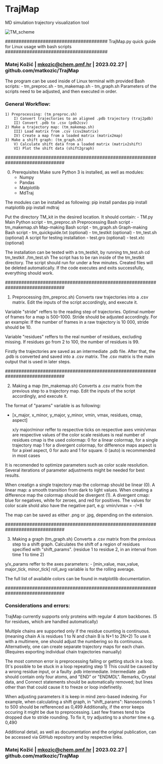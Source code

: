 # TrajMap
MD simulation trajectory visualization tool

![TM_scheme](https://user-images.githubusercontent.com/109069239/221552335-73946d50-4c8a-476f-9b3b-60472bfb0045.png)

######################################
TrajMap.py quick guide for Linux usage with bash scripts
######################################
### Matej Kožić | mkozic@chem.pmf.hr | 2023.02.27 | github.com/matkozic/TrajMap

The program can be used inside of Linux terminal with provided Bash scripts:
	- tm_preproc.sh
	- tm_makemap.sh
	- tm_graph.sh
Parameters of the scripts need to be adjusted, and then executed in order. 


### General Workflow:
	1) Preprocessing: (tm_preproc.sh)
		I) Convert trajectories to an aligned .pdb trajectory (traj2pdb)
		II) Convert .pdb to .csv (pdb2csv)
	2) Make a trajectory map: (tm_makemap.sh)
		III) Load matrix from .csv (csv2matrix)
		IV) Create a map from a loaded matrix (matrix2map)
	3) Make a shift graph: (tm_graph.sh)
		V) Calculate shift data from a loaded matrix (matrix2shift)
		VI) Plot the shift data (shift2graph)
		

##############################################################################

0) Prerequisites
Make sure Python 3 is installed, as well as modules:
	- Numpy
	- Pandas
	- Matplotlib
	- MdTraj
	
The modules can be installed as  following:
	pip install pandas
	pip install matplotlib
	pip install mdtraj
	
Put the directory TM_kit in the desired location. It should contain:
	- TM.py		Main Python script
	- tm_preproc.sh	Preprocessing Bash script
	- tm_makemap.sh	Map-making Bash script
	- tm_graph.sh		Graph-making Bash script
	- tm_quickguide.txt	(optional)
	- tm_testkit		(optional)
		- tm_test.sh	(optional) A script for testing installation
		- test.gro	(optional)
		- test.xtc	(optional)
		
The installation can be tested with a tm_testkit, by running tm_test.sh
	cd tm_testkit
	./tm_test.sh
The script has to be ran inside of the tm_testkit directory.
The script should run for under a few minutes.
Created files will be deleted automatically.
If the code executes and exits successfully, everything should work.


##############################################################################

1) Preprocessing (tm_preproc.sh)
Converts raw trajectories into a .csv matrix.
Edit the inputs of the script accordingly, and execute it.

Variable "stride" reffers to the reading step of trajectories.
 Optimal number of frames for a map is 500-1000.
  Stride should be adjusted accordingly. For an example:
  If the number of frames in a raw trajectory is 10 000, stride should be 10.
 
Variable "residues" reffers to the real number of residues, excluding missing.
 If residues go from 2 to 100, the number of residues is 99.

Firstly the trajectories are saved as an intermediate .pdb file.
After that, the .pdb is converted and saved into a .csv matrix.
The .csv matrix is the main output that is used in later steps.

##############################################################################

2) Making a map (tm_makemap.sh)
Converts a .csv matrix from the previous step to a trajectory map.
Edit the inputs of the script accordingly, and execute it.

The format of "params" variable is as following:
 - [x_major, x_minor, y_major, y_minor, vmin, vmax, residues, cmap, aspect]

	x/y major/minor reffer to respective ticks on respective axes
	vmin/vmax are respective values of the color scale
	residues is real number of residues
	cmap is the used colormap:
		0 for a linear colormap, for a single trajectory map
		1 for a divergent colormap, for difference maps
	aspect is for a pixel aspect, 0 for auto and 1 for square.
		0 (auto) is recommended in most cases
	
It is recomended to optimize parameters such as color scale resolution.
 Several iterations of parameter adjustments might be needed for best results.

When creatign a single trajectory map the colormap should be linear (0).
 A linear map: a smooth transition from dark to light values.
When creating a difference map the colormap should be divergent (1).
 A divergent cmap: blue for negatives, white for zeroes, and red for positives. 
 The values for color scale shold also have the negative part, e.g:
 	vmin/vmax = -/+8

The map can be saved as either .png or .jpg, depending on the extension.


##############################################################################

3) Making a graph (tm_graph.sh)
Converts a .csv matrix from the previous step to a shift graph.
Calculates the shift of a region of residues specified with "shift_params".
	(residue 1 to residue 2, in an interval from time 1 to time 2)

y/x_params reffer to the axes parameters:
	- [min_value, max_value, major_tick, minor_tick]
roll_avg variable is for the rolling average.

The full list of available colors can be found in matplotlib documentation.


##############################################################################

### Considerations and errors:
TrajMap currently supports only proteins with regular 4 atom backbones.
 (5 for residues, which are handled automatically)
 
Multiple chains are supported only if the residue counting is continuous.
 (meaning chain A is residues 1 to N and chain B is N+1 to 2N+2)
To use it with a multimere, one should adjust the numbering so its continuous.
Alternatively, one can create separate trajectory maps for each chain.
 (Requires exporting individual chain trajectories manually) 

The most common error is preprocessing failing or getting stuck in a loop.
 (It's possible to be stuck in a loop repeating step 1)
This could be caused by a wrong residue input, or a faulty .pdb intermediate.
 Intermediate .pdb should contain only four atoms, and "END" or "ENDMDL".
 Remarks, Crystal data, and Connect statements should be automatically removed; 
  but lines other than that could cause it to freeze or loop indefinetily.	  

When adjusting parameters it is keep in mind zero-based indexing.
 For example, when calculating a shift graph, in "shift_params":
 	Nanoseconds 1 to 500 should be refferenced as 0,499
 Additionally, if the error keeps occuring it might be due to preprocessing.
  Last few frames tend to be dropped due to stride rounding.
  To fix it, try adjusting to a shorter time e.g. 0,490

Additional detail, as well as documentation and the original publication,
can be accessed via GitHub repository and by respective links.


### Matej Kožić | mkozic@chem.pmf.hr | 2023.02.27 | github.com/matkozic/TrajMap
